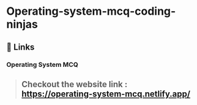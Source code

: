 # Operating-system-mcq-coding-ninjas
## 🔗 Links
### Operating System MCQ
> ## Checkout the website link : https://operating-system-mcq.netlify.app/

